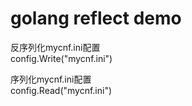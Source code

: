 # golang reflect demo

反序列化mycnf.ini配置  
config.Write("mycnf.ini")

序列化mycnf.ini配置  
config.Read("mycnf.ini")
